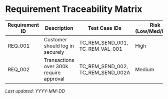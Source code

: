 # Requirement Traceability Matrix

| Requirement ID | Description                     | Test Case IDs                | Risk (Low/Med/High) | Coverage Status |
|----------------|----------------------------------|-------------------------------|----------------------|------------------|
| REQ_001        | Customer should log in securely  | TC_REM_SEND_001, TC_REM_VAL_001 | High                 | ✔ Covered        |
| REQ_002        | Transactions over 300k require approval | TC_REM_SEND_002, TC_REM_SEND_002A | Medium          | ⚠ Missing        |

_Last updated: YYYY-MM-DD_
